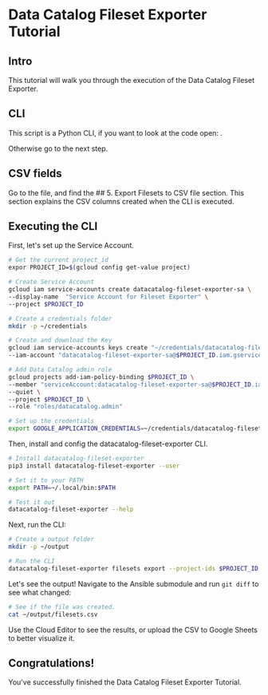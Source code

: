 <!---
Note: This tutorial is meant for Google Cloud Shell, and can be opened by going to
http://gstatic.com/cloudssh/images/open-btn.svg)](https://console.cloud.google.com/cloudshell/open?git_repo=https://github.com/mesmacosta/datacatalog-fileset-exporter&tutorial=TUTORIAL.md--->
# Data Catalog Fileset Exporter Tutorial

<!-- TODO: analytics id? -->
<walkthrough-author name="mesmacosta@gmail.com" tutorialName="Data Catalog Fileset Exporter Tutorial" repositoryUrl="https://github.com/mesmacosta/datacatalog-fileset-exporter"></walkthrough-author>

## Intro

This tutorial will walk you through the execution of the Data Catalog Fileset Exporter.

## CLI

This script is a Python CLI, if you want to look at the code open:
<walkthrough-editor-open-file filePath="datacatalog-fileset-exporter/src/datacatalog_fileset_exporter/datacatalog_fileset_exporter_cli.py"
                              text="datacatalog_fileset_exporter_cli.py">
</walkthrough-editor-open-file>.

Otherwise go to the next step.

## CSV fields

Go to the
<walkthrough-editor-open-file filePath="datacatalog-fileset-exporter/README.md" text="README.md">
</walkthrough-editor-open-file> file, and find the ## 5. Export Filesets to CSV file section.
This section explains the CSV columns created when the CLI is executed.

## Executing the CLI

First, let's set up the Service Account.

```bash
# Get the current project_id
expor PROJECT_ID=$(gcloud config get-value project)

# Create Service Account
gcloud iam service-accounts create datacatalog-fileset-exporter-sa \
--display-name  "Service Account for Fileset Exporter" \
--project $PROJECT_ID

# Create a credentials folder
mkdir -p ~/credentials

# Create and download the Key
gcloud iam service-accounts keys create "~/credentials/datacatalog-fileset-exporter-sa.json" \
--iam-account "datacatalog-fileset-exporter-sa@$PROJECT_ID.iam.gserviceaccount.com"

# Add Data Catalog admin role
gcloud projects add-iam-policy-binding $PROJECT_ID \
--member "serviceAccount:datacatalog-fileset-exporter-sa@$PROJECT_ID.iam.gserviceaccount.com" \
--quiet \
--project $PROJECT_ID \
--role "roles/datacatalog.admin"

# Set up the credentials
export GOOGLE_APPLICATION_CREDENTIALS=~/credentials/datacatalog-fileset-exporter-sa.json
```

Then, install and config the datacatalog-fileset-exporter CLI.
```bash
# Install datacatalog-fileset-exporter
pip3 install datacatalog-fileset-exporter --user

# Set it to your PATH
export PATH=~/.local/bin:$PATH

# Test it out
datacatalog-fileset-exporter --help
```

Next, run the CLI:
```bash
# Create a output folder
mkdir -p ~/output

# Run the CLI
datacatalog-fileset-exporter filesets export --project-ids $PROJECT_ID --file-path ~/output/filesets.csv
```

Let's see the output! Navigate to the Ansible submodule and run `git diff` to see what changed:
```bash
# See if the file was created.
cat ~/output/filesets.csv
```
Use the Cloud Editor to see the results, or upload the CSV to Google Sheets to better visualize it.

## Congratulations!

<walkthrough-conclusion-trophy></walkthrough-conclusion-trophy>

You've successfully finished the Data Catalog Fileset Exporter Tutorial.
